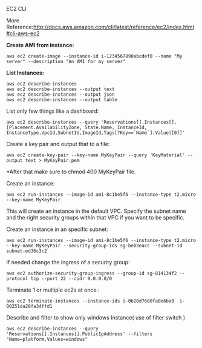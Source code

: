EC2 CLI

More Reference:http://docs.aws.amazon.com/cli/latest/reference/ec2/index.html#cli-aws-ec2

**Create AMI from instance:**
```console
aws ec2 create-image --instance-id i-1234567890abcdef0 --name "My server" --description "An AMI for my server"
```

**List Instances:**

```console
aws ec2 describe-instances
aws ec2 describe-instances --output text
aws ec2 describe-instances --output json
aws ec2 describe-instances --output table

```


List only few things like a dashboard:

```console
aws ec2 describe-instances --query 'Reservations[].Instances[].[Placement.AvailabilityZone, State.Name, InstanceId, InstanceType,VpcId,SubnetId,ImageId,Tags[?Key==`Name`].Value|[0]]'
```



Create a key pair and output that to a file:
```console
aws ec2 create-key-pair --key-name MyKeyPair --query 'KeyMaterial' --output text > MyKeyPair.pem
```


*After that make sure to chmod 400 MyKeyPair file.


Create an instance:
```console
aws ec2 run-instances --image-id ami-8c1be5f6 --instance-type t2.micro --key-name MyKeyPair 
```


This will create an instance in the default VPC. Specify the subnet name and the right security groups within that VPC if you want to be specific.


Create an instance in an specific subnet:
```console
aws ec2 run-instances --image-id ami-8c1be5f6 --instance-type t2.micro --key-name MyKeyPair --security-group-ids sg-beb3eacc --subnet-id subnet-ed36c3c2
```


If needed change the ingress of a security group:
```console
aws ec2 authorize-security-group-ingress --group-id sg-814134f2 --protocol tcp --port 22 --cidr 0.0.0.0/0
```


Terminate 1 or multiple ec2s at once :
```console
aws ec2 terminate-instances --instance-ids i-0b20d7680fa0e6ba0  i-00251da28fa34ffd1
```



Describe and filter to show only windows Instance( use of filter switch )

```console
aws ec2 describe-instances --query 'Reservations[].Instances[].PublicIpAddress' --filters "Name=platform,Values=windows"

```




